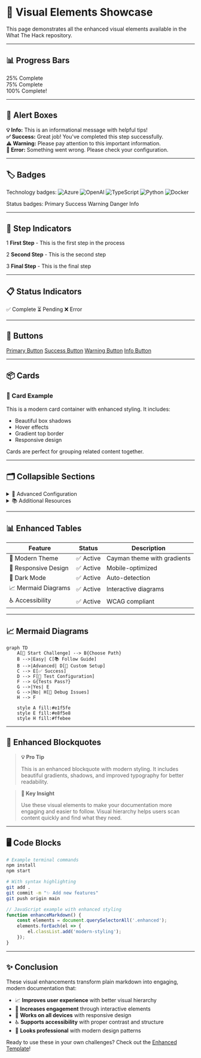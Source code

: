 # 🎨 Visual Elements Showcase

This page demonstrates all the enhanced visual elements available in the What The Hack repository.

---

## 📊 Progress Bars

<div class="progress">
  <div class="progress-bar" style="width: 25%">25% Complete</div>
</div>

<div class="progress">
  <div class="progress-bar" style="width: 75%">75% Complete</div>
</div>

<div class="progress">
  <div class="progress-bar" style="width: 100%">100% Complete!</div>
</div>

---

## 🚨 Alert Boxes

<div class="alert alert-info">
<strong>💡 Info:</strong> This is an informational message with helpful tips!
</div>

<div class="alert alert-success">
<strong>✅ Success:</strong> Great job! You've completed this step successfully.
</div>

<div class="alert alert-warning">
<strong>⚠️ Warning:</strong> Please pay attention to this important information.
</div>

<div class="alert alert-danger">
<strong>🚫 Error:</strong> Something went wrong. Please check your configuration.
</div>

---

## 🏷️ Badges

Technology badges:
![Azure](https://img.shields.io/badge/Azure-0078D4?style=for-the-badge&logo=microsoft-azure&logoColor=white)
![OpenAI](https://img.shields.io/badge/OpenAI-412991?style=for-the-badge&logo=openai&logoColor=white)
![TypeScript](https://img.shields.io/badge/TypeScript-007ACC?style=for-the-badge&logo=typescript&logoColor=white)
![Python](https://img.shields.io/badge/Python-3776AB?style=for-the-badge&logo=python&logoColor=white)
![Docker](https://img.shields.io/badge/Docker-2496ED?style=for-the-badge&logo=docker&logoColor=white)

Status badges:
<span class="badge badge-primary">Primary</span>
<span class="badge badge-success">Success</span>
<span class="badge badge-warning">Warning</span>
<span class="badge badge-danger">Danger</span>
<span class="badge badge-info">Info</span>

---

## 🎯 Step Indicators

<span class="step">1</span> **First Step** - This is the first step in the process

<span class="step">2</span> **Second Step** - This is the second step

<span class="step">3</span> **Final Step** - This is the final step

---

## 📋 Status Indicators

<span class="status status-complete">✅ Complete</span>
<span class="status status-pending">⏳ Pending</span>
<span class="status status-error">❌ Error</span>

---

## 🔘 Buttons

<a href="#" class="btn btn-primary">Primary Button</a>
<a href="#" class="btn btn-success">Success Button</a>
<a href="#" class="btn btn-warning">Warning Button</a>
<a href="#" class="btn btn-info">Info Button</a>

---

## 📦 Cards

<div class="card">

### 🎯 Card Example

This is a modern card container with enhanced styling. It includes:
- Beautiful box shadows
- Hover effects
- Gradient top border
- Responsive design

Cards are perfect for grouping related content together.

</div>

---

## 🗂️ Collapsible Sections

<details>
<summary>🔧 Advanced Configuration</summary>
<div>

This is a collapsible section that can contain:
- Detailed configuration steps
- Advanced troubleshooting information
- Optional content that doesn't clutter the main flow
- Code examples and technical details

```bash
# Example command
az group create --name myResourceGroup --location eastus
```

</div>
</details>

<details>
<summary>📚 Additional Resources</summary>
<div>

Here you can include:
- Links to documentation
- Video tutorials
- Related articles
- Community resources

</div>
</details>

---

## 📊 Enhanced Tables

| Feature | Status | Description |
|---------|:------:|-------------|
| 🎨 Modern Theme | <span class="badge badge-success">✅ Active</span> | Cayman theme with gradients |
| 📱 Responsive Design | <span class="badge badge-success">✅ Active</span> | Mobile-optimized |
| 🌙 Dark Mode | <span class="badge badge-success">✅ Active</span> | Auto-detection |
| 📈 Mermaid Diagrams | <span class="badge badge-success">✅ Active</span> | Interactive diagrams |
| ♿ Accessibility | <span class="badge badge-success">✅ Active</span> | WCAG compliant |

---

## 📈 Mermaid Diagrams

```mermaid
graph TD
    A[🚀 Start Challenge] --> B{Choose Path}
    B -->|Easy| C[📚 Follow Guide]
    B -->|Advanced| D[🔧 Custom Setup]
    C --> E[✅ Success]
    D --> F[🧪 Test Configuration]
    F --> G{Tests Pass?}
    G -->|Yes| E
    G -->|No| H[🐛 Debug Issues]
    H --> F
    
    style A fill:#e1f5fe
    style E fill:#e8f5e8
    style H fill:#ffebee
```

---

## 💬 Enhanced Blockquotes

> **💡 Pro Tip**
> 
> This is an enhanced blockquote with modern styling. It includes beautiful gradients, shadows, and improved typography for better readability.

> **🎯 Key Insight**
> 
> Use these visual elements to make your documentation more engaging and easier to follow. Visual hierarchy helps users scan content quickly and find what they need.

---

## 🖥️ Code Blocks

```bash
# Example terminal commands
npm install
npm start

# With syntax highlighting
git add .
git commit -m "✨ Add new features"
git push origin main
```

```javascript
// JavaScript example with enhanced styling
function enhanceMarkdown() {
    const elements = document.querySelectorAll('.enhanced');
    elements.forEach(el => {
        el.classList.add('modern-styling');
    });
}
```

---

## ✨ Conclusion

These visual enhancements transform plain markdown into engaging, modern documentation that:

- 📈 **Improves user experience** with better visual hierarchy
- 🎯 **Increases engagement** through interactive elements
- 📱 **Works on all devices** with responsive design
- ♿ **Supports accessibility** with proper contrast and structure
- 🎨 **Looks professional** with modern design patterns

Ready to use these in your own challenges? Check out the [Enhanced Template](../000-HowToHack/WTH-Challenge-Enhanced-Template.md)!